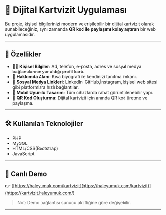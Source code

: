 # 📇 Dijital Kartvizit Uygulaması

Bu proje, kişisel bilgilerinizi modern ve erişilebilir bir dijital kartvizit olarak sunabileceğiniz, aynı zamanda **QR kod ile paylaşımı kolaylaştıran** bir web uygulamasıdır.

---

## 🚀 Özellikler

- 🧍‍♂️ **Kişisel Bilgiler**: Ad, telefon, e-posta, adres ve sosyal medya bağlantılarının yer aldığı profil kartı.
- 📝 **Hakkımda Alanı**: Kısa biyografi ile kendinizi tanıtma imkanı.
- 🔗 **Sosyal Medya Linkleri**: LinkedIn, GitHub,İnstagram, kişisel web sitesi gibi platformlara hızlı bağlantılar.
- 📱 **Mobil Uyumlu Tasarım**: Tüm cihazlarda rahat görüntülenebilir yapı.
- 📎 **QR Kod Oluşturma**: Dijital kartvizit için anında QR kod üretme ve paylaşma.

---

## 🛠️ Kullanılan Teknolojiler

- PHP
- MySQL
- HTML/CSS(Bootstrap)
- JavaScript

---

## 🔗 Canlı Demo

👉 [[https://haleyumuk.com/kartvizit](https://haleyumuk.com/kartvizit)](https://kartvizit.haleyumuk.com/)

> Not: Demo bağlantısı sunucu aktifliğine göre değişebilir.

---



